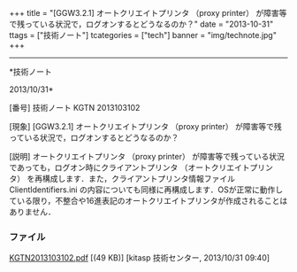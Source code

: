 ﻿+++
title = "[GGW3.2.1] オートクリエイトプリンタ （proxy printer） が障害等で残っている状況で，ログオンするとどうなるのか？"
date = "2013-10-31"
ttags = ["技術ノート"]
tcategories = ["tech"]
banner = "img/technote.jpg"
+++

-----------------------------------------------------------------------------------------------------------------------------

*技術ノート

2013/10/31*


[番号]
技術ノート KGTN 2013103102

[現象]
[GGW3.2.1] オートクリエイトプリンタ （proxy printer）
が障害等で残っている状況で，ログオンするとどうなるのか？

[説明]
オートクリエイトプリンタ （proxy printer）
が障害等で残っている状況であっても，ログオン時にクライアントプリンタ
（オートクリエイトプリンタ）
を再構成します．また，クライアントプリンタ情報ファイル
ClientIdentifiers.ini
の内容についても同様に再構成します．OSが正常に動作している限り，不整合や16進表記のオートクリエイトプリンタが作成されることはありません．


### ファイル

 
 


[KGTN2013103102.pdf](http://techreport.kitasp.net/attachments/download/1396/KGTN2013103102.pdf)
 [(49 KB)] [kitasp 技術センター, 2013/10/31
09:40]


 


 

